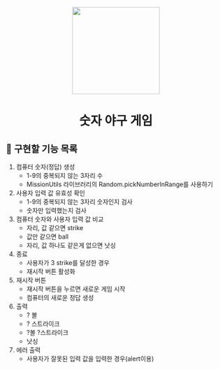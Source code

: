 <p align="middle" >
  <img width="200px;" src="https://github.com/woowacourse/javascript-baseball-precourse/blob/main/images/baseball_icon.png?raw=true"/>
</p>
<h1 align="middle">숫자 야구 게임</h1>

## 🎯 구현할 기능 목록

1. 컴퓨터 숫자(정답) 생성
   - 1-9의 중복되지 않는 3자리 수
   - MissionUtils 라이브러리의 Random.pickNumberInRange를 사용하기
2. 사용자 입력 값 유효성 확인
   - 1-9의 중복되지 않는 3자리 숫자인지 검사
   - 숫자만 입력했는지 검사
3. 컴퓨터 숫자와 사용자 입력 값 비교
   - 자리, 값 같으면 strike
   - 값만 같으면 ball
   - 자리, 값 하나도 같은게 없으면 낫싱
4. 종료
   - 사용자가 3 strike를 달성한 경우
   - 재시작 버튼 활성화
5. 재시작 버튼
   - 재시작 버튼을 누르면 새로운 게임 시작
   - 컴퓨터의 새로운 정답 생성
6. 출력
   - ? 볼
   - ? 스트라이크
   - ?볼 ?스트라이크
   - 낫싱
7. 에러 출력
   - 사용자가 잘못된 입력 값을 입력한 경우(alert이용)
